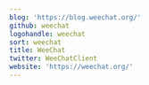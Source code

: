 ```yaml
---
blog: 'https://blog.weechat.org/'
github: weechat
logohandle: weechat
sort: weechat
title: WeeChat
twitter: WeeChatClient
website: 'https://weechat.org/'
---
```

